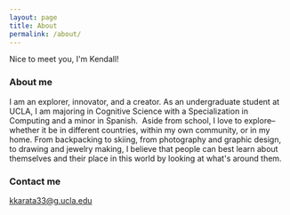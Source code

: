 ```yaml
---
layout: page
title: About
permalink: /about/
---
```


Nice to meet you, I'm Kendall!

### About me

I am an explorer, innovator, and a creator. As an undergraduate student at UCLA, I am majoring in Cognitive Science with a Specialization in Computing and a minor in Spanish.
​
Aside from school, I love to explore–whether it be in different countries, within my own community, or in my home. From backpacking to skiing, from photography and graphic design, to drawing and jewelry making, I believe that people can best learn about themselves and their place in this world by looking at what's around them.

### Contact me

[kkarata33@g.ucla.edu](mailto:kkarata33@g.ucla.edu)
